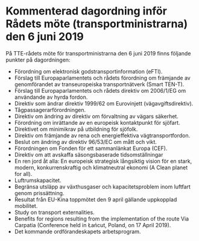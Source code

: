 # Kommenterad dagordning inför Rådets möte (transportministrarna) den 6 juni 2019

På TTE-rådets möte för transportministrarna den 6 juni 2019 finns följande punkter på dagordningen:

* Förordning om elektronisk godstransportinformation (eFTI).
* Förslag till Europaparlamentets och rådets förordning om
  främjande av genomförandet av transeuropeiska transportnätverk
  (Smart TEN-T).
* Förslag till Europaparlamentets och rådets direktiv om 2006/1/EG
  om användande av hyrda fordon.
* Direktiv som ändrar direktiv 1999/62 om Eurovinjett
  (vägavgiftsdirektiv).
* Tågpassagerarförordningen.
* Direktiv om ändring av direktiv om förvaltning av vägars säkerhet.
* Förordning om inrättande av en europeisk kontaktpunkt för sjöfart.
* Direktivet om minimikrav på utbildning för sjöfolk.
* Direktiv om främjande av rena och energieffektiva
  vägtransportfordon.
* Beslut om ändring av direktiv 96/53/EC om mått och vikt.
* Förordningen om Fonden för ett sammanlänkat Europa (CEF).
* Direktiv om att avskaffa säsongsbaserade tidsomställningar
* En ren jord åt alla: En europeisk strategisk långsiktig vision för en
  stark, modern, konkurrenskraftig och klimatneutral ekonomi (A Clean planet for all).
* Luftrumskapacitet.
* Begränsa utsläpp av växthusgaser och kapacitetsproblem inom
  luftfart genom prissättning.
* Resultat från EU-Kina toppmötet den 9 april gällande uppkopplad
  mobilitet.
* Study on transport externalities.
* Benefits for regions resulting from the implementation of the route
  Via Carpatia (Conference held in Łańcut, Poland, on 17 April 2019).
* Det kommande ordförandeskapets arbetsprogram.
